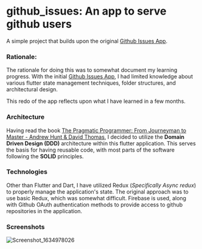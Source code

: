 # github_issues: An app to serve github users

A simple project that builds upon the original [Github Issues App](https://github.com/stivo-m/github_issues_app).

### Rationale:

The rationale for doing this was to somewhat document my learning progress. With the initial [Github Issues App](https://github.com/stivo-m/github_issues_app), I had limited knowledge about various flutter state management techniques, folder structures, and architectural design.

This redo of the app reflects upon what I have learned in a few months.

### Architecture

Having read the book [The Pragmatic Programmer: From Journeyman to Master - Andrew Hunt & David Thomas](https://www.amazon.com/Pragmatic-Programmer-Journeyman-Master/dp/020161622X), I decided to utilize the **Domain Driven Design (DDD)** architecture within this flutter application. This serves the basis for having reusable code, with most parts of the software following the **SOLID** principles.

### Technologies

Other than Flutter and Dart, I have utilized Redux (_Specifically Async redux_) to properly manage the application's state. The original approach was to use basic Redux, which was somewhat difficult. Firebase is used, along with Github OAuth authentication methods to provide access to github repositories in the application.

### Screenshots

![Screenshot_1634978026](https://user-images.githubusercontent.com/52053291/138549306-cf9c90e2-027b-4711-b975-587a16582895.png)

